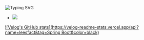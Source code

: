 
 <div align="left">
    <img src="https://readme-typing-svg.demolab.com?font=Noto+Sans+KR&weight=500&size=35&duration=4000&pause=800&color=F7F7F7&background=CD5C5C&vCenter=true&width=265&height=40&lines=Spring+Boot+%EB%9E%80%3F" alt="Typing SVG"/>
</div>


- <img src="https://img.shields.io/badge/Spring-6DB33F?style=for-the-badge&logo=Spring&logoColor=white">

[![Velog's GitHub stats](https://velog-readme-stats.vercel.app/api?name=leesfact&tag=Spring Boot&color=black)](https://velog.io/@leesfact/AWS-BACK-DAY-66.-Spring-Boot-%EC%B4%88%EB%B3%B4%EC%9E%90%EB%A5%BC-%EC%9C%84%ED%95%9C-%ED%8A%9C%ED%86%A0%EB%A6%AC%EC%96%BC-%EB%8B%A8%EA%B3%84%EB%B3%84%EB%A1%9C-%EB%B0%B0%EC%9A%B0%EA%B8%B0)



